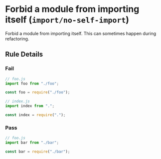 # Forbid a module from importing itself (`import/no-self-import`)

Forbid a module from importing itself. This can sometimes happen during
refactoring.

## Rule Details

### Fail

```js
// foo.js
import foo from "./foo";

const foo = require("./foo");
```

```js
// index.js
import index from ".";

const index = require(".");
```

### Pass

```js
// foo.js
import bar from "./bar";

const bar = require("./bar");
```

